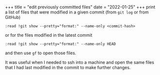 +++
title = "edit previously committed files"
date = "2022-01-25"
+++
print a list of files that were modified in a given commit (from `git log` or from GitHub)

```
:read !git show --pretty="format:" --name-only <commit-hash>
```

or for the files modified in the latest commit

```
:read !git show --pretty="format:" --name-only HEAD
```

and then use `gf` to open those files.

It was useful when I needed to ssh into a machine and open the same files that I had last modified in the commit to make further changes.
